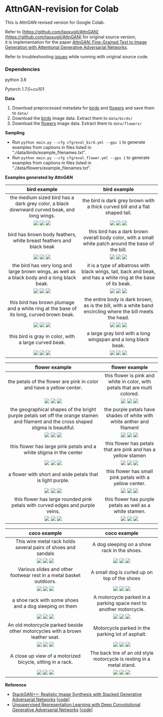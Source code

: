 # AttnGAN-revision for Colab

This is AttnGAN revised version for Google Colab.

Refer to [https://github.com/taoxugit/AttnGAN](https://github.com/taoxugit/AttnGAN) for original source version, <br>
it is implementation for the paper [AttnGAN: Fine-Grained Text to Image Generation with Attentional Generative Adversarial Networks](http://openaccess.thecvf.com/content_cvpr_2018/papers/Xu_AttnGAN_Fine-Grained_Text_CVPR_2018_paper.pdf).

Refer to troubleshooting [issues](https://github.com/rightlit/AttnGAN-rev/issues) while running with original source code. 

### Dependencies
python 3.6

Pytorch 1.7.0+cu101


**Data**

1. Download preprocessed metadata for [birds](https://drive.google.com/open?id=1O_LtUP9sch09QH3s_EBAgLEctBQ5JBSJ) and [flowers](https://drive.google.com/open?id=0B3y_msrWZaXLaUc0UXpmcnhaVmM) and save them to `data/`
2. Download the [birds](http://www.vision.caltech.edu/visipedia/CUB-200-2011.html) image data. Extract them to `data/birds/`
3. Download the [flowers](http://www.robots.ox.ac.uk/~vgg/data/flowers/102/) image data. Extract them to `data/flowers/`


**Sampling**
- Run `python main.py --cfg cfg/eval_bird.yml --gpu 1` to generate examples from captions in files listed in "./data/birds/example_filenames.txt". 
- Run `python main.py --cfg cfg/eval_flower.yml --gpu 1` to generate examples from captions in files listed in "./data/flowers/example_filenames.txt". 

**Examples generated by AttnGAN**

 bird example              |  bird example
:-------------------------:|:-------------------------:
the medium sized bird has a dark grey color, a black downward curved beak, and long wings. | the bird is dark grey brown with a thick curved bill and a flat shaped tail.
![](models/bird_AttnGAN2/Black_Footed_Albatross_0001_796111/0_s_0_g0.png) ![](models/bird_AttnGAN2/Black_Footed_Albatross_0001_796111/0_s_0_g1.png) ![](models/bird_AttnGAN2/Black_Footed_Albatross_0001_796111/0_s_0_g2.png) | ![](models/bird_AttnGAN2/Black_Footed_Albatross_0001_796111/0_s_1_g0.png) ![](models/bird_AttnGAN2/Black_Footed_Albatross_0001_796111/0_s_1_g1.png) ![](models/bird_AttnGAN2/Black_Footed_Albatross_0001_796111/0_s_1_g2.png)
bird has brown body feathers, white breast feathers and black beak | this bird has a dark brown overall body color, with a small white patch around the base of the bill.
![](models/bird_AttnGAN2/Black_Footed_Albatross_0001_796111/0_s_2_g0.png) ![](models/bird_AttnGAN2/Black_Footed_Albatross_0001_796111/0_s_2_g1.png) ![](models/bird_AttnGAN2/Black_Footed_Albatross_0001_796111/0_s_2_g2.png) | ![](models/bird_AttnGAN2/Black_Footed_Albatross_0001_796111/0_s_3_g0.png) ![](models/bird_AttnGAN2/Black_Footed_Albatross_0001_796111/0_s_3_g1.png) ![](models/bird_AttnGAN2/Black_Footed_Albatross_0001_796111/0_s_3_g2.png)
the bird has very long and large brown wings, as well as a black body and a long black beak. | it is a type of albatross with black wings, tail, back and beak, and has a white ring at the base of its beak.
![](models/bird_AttnGAN2/Black_Footed_Albatross_0001_796111/0_s_4_g0.png) ![](models/bird_AttnGAN2/Black_Footed_Albatross_0001_796111/0_s_4_g1.png) ![](models/bird_AttnGAN2/Black_Footed_Albatross_0001_796111/0_s_4_g2.png) | ![](models/bird_AttnGAN2/Black_Footed_Albatross_0001_796111/0_s_5_g0.png) ![](models/bird_AttnGAN2/Black_Footed_Albatross_0001_796111/0_s_5_g1.png) ![](models/bird_AttnGAN2/Black_Footed_Albatross_0001_796111/0_s_5_g2.png)
this bird has brown plumage and a white ring at the base of its long, curved brown beak. | the entire body is dark brown, as is the bill, with a white band encircling where the bill meets the head.
![](models/bird_AttnGAN2/Black_Footed_Albatross_0001_796111/0_s_6_g0.png) ![](models/bird_AttnGAN2/Black_Footed_Albatross_0001_796111/0_s_6_g1.png) ![](models/bird_AttnGAN2/Black_Footed_Albatross_0001_796111/0_s_6_g2.png) | ![](models/bird_AttnGAN2/Black_Footed_Albatross_0001_796111/0_s_7_g0.png) ![](models/bird_AttnGAN2/Black_Footed_Albatross_0001_796111/0_s_7_g1.png) ![](models/bird_AttnGAN2/Black_Footed_Albatross_0001_796111/0_s_7_g2.png)
this bird is gray in color, with a large curved beak. | a large gray bird with a long wingspan and a long black beak.
![](models/bird_AttnGAN2/Black_Footed_Albatross_0001_796111/0_s_8_g0.png) ![](models/bird_AttnGAN2/Black_Footed_Albatross_0001_796111/0_s_8_g1.png) ![](models/bird_AttnGAN2/Black_Footed_Albatross_0001_796111/0_s_8_g2.png) | ![](models/bird_AttnGAN2/Black_Footed_Albatross_0001_796111/0_s_9_g0.png) ![](models/bird_AttnGAN2/Black_Footed_Albatross_0001_796111/0_s_9_g1.png) ![](models/bird_AttnGAN2/Black_Footed_Albatross_0001_796111/0_s_9_g2.png)

 flower example              |  flower example
:-------------------------:|:-------------------------:
the petals of the flower are pink in color and have a yellow center. | this flower is pink and white in color, with petals that are multi colored.
![](models/netG_epoch_600/image_06734/0_s_0_g0.png) ![](models/netG_epoch_600/image_06734/0_s_0_g1.png) ![](models/netG_epoch_600/image_06734/0_s_0_g2.png) | ![](models/netG_epoch_600/image_06734/0_s_1_g0.png) ![](models/netG_epoch_600/image_06734/0_s_1_g1.png) ![](models/netG_epoch_600/image_06734/0_s_1_g2.png)
the geographical shapes of the bright purple petals set off the orange stamen and filament and the cross shaped stigma is beautiful. | the purple petals have shades of white with white anther and filament
![](models/netG_epoch_600/image_06734/0_s_2_g0.png) ![](models/netG_epoch_600/image_06734/0_s_2_g1.png) ![](models/netG_epoch_600/image_06734/0_s_2_g2.png) | ![](models/netG_epoch_600/image_06734/0_s_3_g0.png) ![](models/netG_epoch_600/image_06734/0_s_3_g1.png) ![](models/netG_epoch_600/image_06734/0_s_3_g2.png)
this flower has large pink petals and a white stigma in the center | this flower has petals that are pink and has a yellow stamen
![](models/netG_epoch_600/image_06734/0_s_4_g0.png) ![](models/netG_epoch_600/image_06734/0_s_4_g1.png) ![](models/netG_epoch_600/image_06734/0_s_4_g2.png) | ![](models/netG_epoch_600/image_06734/0_s_5_g0.png) ![](models/netG_epoch_600/image_06734/0_s_5_g1.png) ![](models/netG_epoch_600/image_06734/0_s_5_g2.png)
a flower with short and wide petals that is light purple. | this flower has small pink petals with a yellow center.
![](models/netG_epoch_600/image_06734/0_s_6_g0.png) ![](models/netG_epoch_600/image_06734/0_s_6_g1.png) ![](models/netG_epoch_600/image_06734/0_s_6_g2.png) | ![](models/netG_epoch_600/image_06734/0_s_7_g0.png) ![](models/netG_epoch_600/image_06734/0_s_7_g1.png) ![](models/netG_epoch_600/image_06734/0_s_7_g2.png)
this flower has large rounded pink petals with curved edges and purple veins. | this flower has purple petals as well as a white stamen.
![](models/netG_epoch_600/image_06734/0_s_8_g0.png) ![](models/netG_epoch_600/image_06734/0_s_8_g1.png) ![](models/netG_epoch_600/image_06734/0_s_8_g2.png) | ![](models/netG_epoch_600/image_06734/0_s_9_g0.png) ![](models/netG_epoch_600/image_06734/0_s_9_g1.png) ![](models/netG_epoch_600/image_06734/0_s_9_g2.png)


coco example              |  coco example
:-------------------------:|:-------------------------:
This wire metal rack holds several pairs of shoes and sandals  | A dog sleeping on a show rack in the shoes.
![](./models/coco_AttnGAN2/COCO_val2014_000000000042/0_s_0_g0.png) ![](./models/coco_AttnGAN2/COCO_val2014_000000000042/0_s_0_g1.png) ![](./models/coco_AttnGAN2/COCO_val2014_000000000042/0_s_0_g2.png) | ![](./models/coco_AttnGAN2/COCO_val2014_000000000042/0_s_1_g0.png) ![](./models/coco_AttnGAN2/COCO_val2014_000000000042/0_s_1_g1.png) ![](./models/coco_AttnGAN2/COCO_val2014_000000000042/0_s_1_g2.png)
Various slides and other footwear rest in a metal basket outdoors.  | A small dog is curled up on top of the shoes
![](./models/coco_AttnGAN2/COCO_val2014_000000000042/0_s_2_g0.png) ![](./models/coco_AttnGAN2/COCO_val2014_000000000042/0_s_2_g1.png) ![](./models/coco_AttnGAN2/COCO_val2014_000000000042/0_s_2_g2.png) | ![](./models/coco_AttnGAN2/COCO_val2014_000000000042/0_s_3_g0.png) ![](./models/coco_AttnGAN2/COCO_val2014_000000000042/0_s_3_g1.png) ![](./models/coco_AttnGAN2/COCO_val2014_000000000042/0_s_3_g2.png)
a shoe rack with some shoes and a dog sleeping on them  | A motorcycle parked in a parking space next to another motorcycle.
![](./models/coco_AttnGAN2/COCO_val2014_000000000042/0_s_4_g0.png) ![](./models/coco_AttnGAN2/COCO_val2014_000000000042/0_s_2_g1.png) ![](./models/coco_AttnGAN2/COCO_val2014_000000000042/0_s_4_g2.png) | ![](./models/coco_AttnGAN2/COCO_val2014_000000000073/0_s_0_g0.png) ![](./models/coco_AttnGAN2/COCO_val2014_000000000073/0_s_0_g1.png) ![](./models/coco_AttnGAN2/COCO_val2014_000000000073/0_s_0_g2.png)
An old motorcycle parked beside other motorcycles with a brown leather seat.  | Motorcycle parked in the parking lot of asphalt.
![](./models/coco_AttnGAN2/COCO_val2014_000000000073/0_s_1_g0.png) ![](./models/coco_AttnGAN2/COCO_val2014_000000000073/0_s_1_g1.png) ![](./models/coco_AttnGAN2/COCO_val2014_000000000073/0_s_1_g2.png) | ![](./models/coco_AttnGAN2/COCO_val2014_000000000073/0_s_2_g0.png) ![](./models/coco_AttnGAN2/COCO_val2014_000000000073/0_s_2_g1.png) ![](./models/coco_AttnGAN2/COCO_val2014_000000000073/0_s_2_g2.png)
A close up view of a motorized bicycle, sitting in a rack.  | The back tire of an old style motorcycle is resting in a metal stand.
![](./models/coco_AttnGAN2/COCO_val2014_000000000073/0_s_3_g0.png) ![](./models/coco_AttnGAN2/COCO_val2014_000000000073/0_s_3_g1.png) ![](./models/coco_AttnGAN2/COCO_val2014_000000000073/0_s_3_g2.png) | ![](./models/coco_AttnGAN2/COCO_val2014_000000000073/0_s_4_g0.png) ![](./models/coco_AttnGAN2/COCO_val2014_000000000073/0_s_4_g1.png) ![](./models/coco_AttnGAN2/COCO_val2014_000000000073/0_s_4_g2.png)

**Reference**

- [StackGAN++: Realistic Image Synthesis with Stacked Generative Adversarial Networks](https://arxiv.org/abs/1710.10916) [[code]](https://github.com/hanzhanggit/StackGAN-v2)
- [Unsupervised Representation Learning with Deep Convolutional Generative Adversarial Networks](https://arxiv.org/abs/1511.06434) [[code]](https://github.com/carpedm20/DCGAN-tensorflow)
